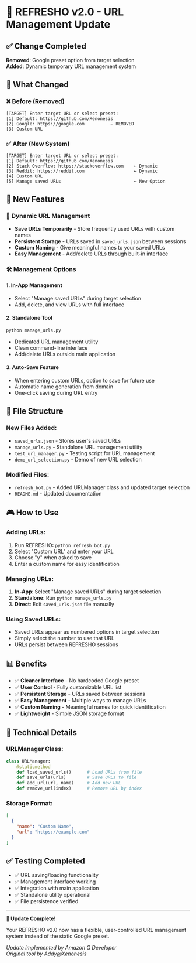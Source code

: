 # 🔗 REFRESHO v2.0 - URL Management Update

## ✅ Change Completed

**Removed**: Google preset option from target selection  
**Added**: Dynamic temporary URL management system

## 🎯 What Changed

### ❌ **Before (Removed)**
```
[TARGET] Enter target URL or select preset:
[1] Default: https://github.com/Xenonesis
[2] Google: https://google.com          ← REMOVED
[3] Custom URL
```

### ✅ **After (New System)**
```
[TARGET] Enter target URL or select preset:
[1] Default: https://github.com/Xenonesis
[2] Stack Overflow: https://stackoverflow.com    ← Dynamic
[3] Reddit: https://reddit.com                   ← Dynamic  
[4] Custom URL
[5] Manage saved URLs                            ← New Option
```

## 🚀 New Features

### 🔗 **Dynamic URL Management**
- **Save URLs Temporarily** - Store frequently used URLs with custom names
- **Persistent Storage** - URLs saved in `saved_urls.json` between sessions
- **Custom Naming** - Give meaningful names to your saved URLs
- **Easy Management** - Add/delete URLs through built-in interface

### 🛠️ **Management Options**

#### **1. In-App Management**
- Select "Manage saved URLs" during target selection
- Add, delete, and view URLs with full interface

#### **2. Standalone Tool**
```bash
python manage_urls.py
```
- Dedicated URL management utility
- Clean command-line interface
- Add/delete URLs outside main application

#### **3. Auto-Save Feature**
- When entering custom URLs, option to save for future use
- Automatic name generation from domain
- One-click saving during URL entry

## 📁 File Structure

### **New Files Added:**
- `saved_urls.json` - Stores user's saved URLs
- `manage_urls.py` - Standalone URL management utility
- `test_url_manager.py` - Testing script for URL management
- `demo_url_selection.py` - Demo of new URL selection

### **Modified Files:**
- `refresh_bot.py` - Added URLManager class and updated target selection
- `README.md` - Updated documentation

## 🎮 How to Use

### **Adding URLs:**
1. Run REFRESHO: `python refresh_bot.py`
2. Select "Custom URL" and enter your URL
3. Choose "y" when asked to save
4. Enter a custom name for easy identification

### **Managing URLs:**
1. **In-App**: Select "Manage saved URLs" during target selection
2. **Standalone**: Run `python manage_urls.py`
3. **Direct**: Edit `saved_urls.json` file manually

### **Using Saved URLs:**
- Saved URLs appear as numbered options in target selection
- Simply select the number to use that URL
- URLs persist between REFRESHO sessions

## 📊 Benefits

- ✅ **Cleaner Interface** - No hardcoded Google preset
- ✅ **User Control** - Fully customizable URL list
- ✅ **Persistent Storage** - URLs saved between sessions
- ✅ **Easy Management** - Multiple ways to manage URLs
- ✅ **Custom Naming** - Meaningful names for quick identification
- ✅ **Lightweight** - Simple JSON storage format

## 🔧 Technical Details

### **URLManager Class:**
```python
class URLManager:
    @staticmethod
    def load_saved_urls()      # Load URLs from file
    def save_urls(urls)        # Save URLs to file  
    def add_url(url, name)     # Add new URL
    def remove_url(index)      # Remove URL by index
```

### **Storage Format:**
```json
[
  {
    "name": "Custom Name",
    "url": "https://example.com"
  }
]
```

## ✅ Testing Completed

- ✅ URL saving/loading functionality
- ✅ Management interface working
- ✅ Integration with main application
- ✅ Standalone utility operational
- ✅ File persistence verified

---

**🎉 Update Complete!**

Your REFRESHO v2.0 now has a flexible, user-controlled URL management system instead of the static Google preset.

*Update implemented by Amazon Q Developer*  
*Original tool by Addy@Xenonesis*